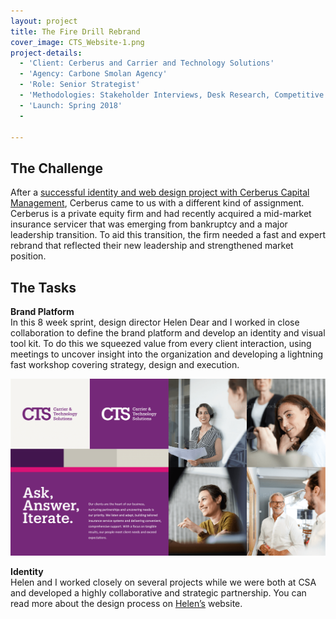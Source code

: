 ```yaml
---
layout: project
title: The Fire Drill Rebrand
cover_image: CTS_Website-1.png
project-details:
  - 'Client: Cerberus and Carrier and Technology Solutions'
  - 'Agency: Carbone Smolan Agency'
  - 'Role: Senior Strategist'
  - 'Methodologies: Stakeholder Interviews, Desk Research, Competitive Audit, Workshop'
  - 'Launch: Spring 2018'
  -

---
```

## The Challenge
After a [successful identity and web design project with Cerberus Capital Management](https://helendear.com/project/cerberus), Cerberus came to us with a different kind of assignment. Cerberus is a private equity firm and had recently acquired a mid-market insurance servicer that was emerging from bankruptcy and a major leadership transition. To aid this transition, the firm needed a fast and expert rebrand that reflected their new leadership and strengthened market position.

## The Tasks
**Brand Platform**  
In this 8 week sprint, design director Helen Dear and I worked in close collaboration to define the brand platform and develop an identity and visual tool kit. To do this we squeezed value from every client interaction, using meetings to uncover insight into the organization and developing a lightning fast workshop covering strategy, design and execution.

![image](/assets/images/CTS_Toolkit-1.png)

**Identity**  
Helen and I worked closely on several projects while we were both at CSA and developed a highly collaborative and strategic partnership. You can read more about the design process on [Helen’s](https://helendear.com/project/carrier-technology-solutions) website.
